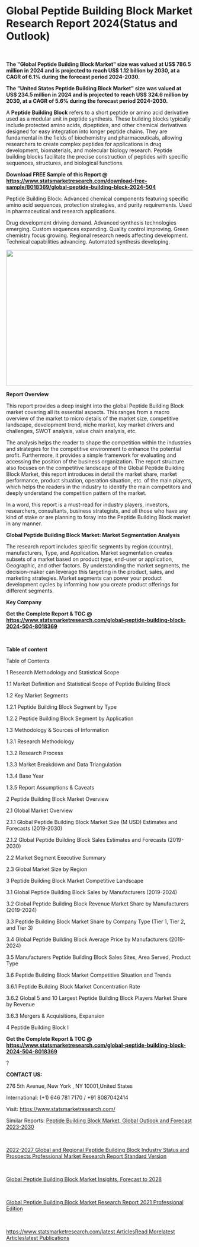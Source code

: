 <h1>Global Peptide Building Block Market Research Report 2024(Status and Outlook)</h1><br/><p><strong>The "Global Peptide Building Block Market" size was valued at US$ 786.5 million in 2024 and is projected to reach US$ 1.12 billion by 2030, at a <strong>CAGR</strong> of 6.1% during the forecast period 2024-2030.</strong></p>
 
 
 
 <p><strong>The "United States Peptide Building Block Market" size was valued at US$ 234.5 million in 2024 and is projected to reach US$ 324.6 million by 2030, at a <strong>CAGR</strong> of 5.6% during the forecast period 2024-2030.</strong></p>
 
 
 
 <p>A <strong>Peptide Building Block</strong> refers to a short peptide or amino acid derivative used as a modular unit in peptide synthesis. These building blocks typically include protected amino acids, dipeptides, and other chemical derivatives designed for easy integration into longer peptide chains. They are fundamental in the fields of biochemistry and pharmaceuticals, allowing researchers to create complex peptides for applications in drug development, biomaterials, and molecular biology research. Peptide building blocks facilitate the precise construction of peptides with specific sequences, structures, and biological functions.</p>
 
 
 
 <p><strong>Download FREE Sample of this Report @ <a href="https://www.statsmarketresearch.com/download-free-sample/8018369/global-peptide-building-block-2024-504">https://www.statsmarketresearch.com/download-free-sample/8018369/global-peptide-building-block-2024-504</a></strong></p>
 
 
 
 <p>Peptide Building Block: Advanced chemical components featuring specific amino acid sequences, protection strategies, and purity requirements. Used in pharmaceutical and research applications.</p>
 
 
 
 <p>Drug development driving demand. Advanced synthesis technologies emerging. Custom sequences expanding. Quality control improving. Green chemistry focus growing. Regional research needs affecting development. Technical capabilities advancing. Automated synthesis developing.</p>
 
 
 
 <p><img alt="" src="https://www.24marketreports.com/assets/report-images/PeptideBuildingBlockMarket.png" style="height:366px; width:731px" /></p>
 
 
 
 <p><strong>Report Overview</strong></p>
 
 
 
 <p>This report provides a deep insight into the global Peptide Building Block market covering all its essential aspects. This ranges from a macro overview of the market to micro details of the market size, competitive landscape, development trend, niche market, key market drivers and challenges, SWOT analysis, value chain analysis, etc.</p>
 
 
 
 <p>The analysis helps the reader to shape the competition within the industries and strategies for the competitive environment to enhance the potential profit. Furthermore, it provides a simple framework for evaluating and accessing the position of the business organization. The report structure also focuses on the competitive landscape of the Global Peptide Building Block Market, this report introduces in detail the market share, market performance, product situation, operation situation, etc. of the main players, which helps the readers in the industry to identify the main competitors and deeply understand the competition pattern of the market.</p>
 
 
 
 <p>In a word, this report is a must-read for industry players, investors, researchers, consultants, business strategists, and all those who have any kind of stake or are planning to foray into the Peptide Building Block market in any manner.</p>
 
 
 
 <p><strong>Global Peptide Building Block Market: Market Segmentation Analysis</strong></p>
 
 
 
 <p>The research report includes specific segments by region (country), manufacturers, Type, and Application. Market segmentation creates subsets of a market based on product type, end-user or application, Geographic, and other factors. By understanding the market segments, the decision-maker can leverage this targeting in the product, sales, and marketing strategies. Market segments can power your product development cycles by informing how you create product offerings for different segments.</p>
 
 
 
 <p><strong>Key Company</strong></p>
 
 
 
 <div><b>Get the Complete Report & TOC @ <a href="https://www.statsmarketresearch.com/global-peptide-building-block-2024-504-8018369">https://www.statsmarketresearch.com/global-peptide-building-block-2024-504-8018369</a></b></div>
 
 
 
 <p><br />
 
 <b>Table of content</b></p>
 
 
 
 <p>Table of Contents<br />
 
 1 Research Methodology and Statistical Scope<br />
 
 1.1 Market Definition and Statistical Scope of Peptide Building Block<br />
 
 1.2 Key Market Segments<br />
 
 1.2.1 Peptide Building Block Segment by Type<br />
 
 1.2.2 Peptide Building Block Segment by Application<br />
 
 1.3 Methodology & Sources of Information<br />
 
 1.3.1 Research Methodology<br />
 
 1.3.2 Research Process<br />
 
 1.3.3 Market Breakdown and Data Triangulation<br />
 
 1.3.4 Base Year<br />
 
 1.3.5 Report Assumptions & Caveats<br />
 
 2 Peptide Building Block Market Overview<br />
 
 2.1 Global Market Overview<br />
 
 2.1.1 Global Peptide Building Block Market Size (M USD) Estimates and Forecasts (2019-2030)<br />
 
 2.1.2 Global Peptide Building Block Sales Estimates and Forecasts (2019-2030)<br />
 
 2.2 Market Segment Executive Summary<br />
 
 2.3 Global Market Size by Region<br />
 
 3 Peptide Building Block Market Competitive Landscape<br />
 
 3.1 Global Peptide Building Block Sales by Manufacturers (2019-2024)<br />
 
 3.2 Global Peptide Building Block Revenue Market Share by Manufacturers (2019-2024)<br />
 
 3.3 Peptide Building Block Market Share by Company Type (Tier 1, Tier 2, and Tier 3)<br />
 
 3.4 Global Peptide Building Block Average Price by Manufacturers (2019-2024)<br />
 
 3.5 Manufacturers Peptide Building Block Sales Sites, Area Served, Product Type<br />
 
 3.6 Peptide Building Block Market Competitive Situation and Trends<br />
 
 3.6.1 Peptide Building Block Market Concentration Rate<br />
 
 3.6.2 Global 5 and 10 Largest Peptide Building Block Players Market Share by Revenue<br />
 
 3.6.3 Mergers & Acquisitions, Expansion<br />
 
 4 Peptide Building Block I</p>
 
 
 
 <div><b>Get the Complete Report & TOC @ <a href="https://www.statsmarketresearch.com/global-peptide-building-block-2024-504-8018369">https://www.statsmarketresearch.com/global-peptide-building-block-2024-504-8018369</a></b></div>
 
 
 
 <p>? </p>
 
 
 
 <p><b>CONTACT US:</b><br />
 
 276 5th Avenue, New York , NY 10001,United States<br />
 
 International: (+1) 646 781 7170 / +91 8087042414<br />
 
 Visit: <a href="https://www.statsmarketresearch.com/">https://www.statsmarketresearch.com/</a><br />
 
 Similar Reports: <a href="https://www.statsmarketresearch.com/global-peptide-building-block-2024-504-8018369">Peptide Building Block Market, Global Outlook and Forecast 2023-2030</a><br />
 
 <br />
 
 <a href="https://www.statsmarketresearch.com/global-peptide-building-block-2024-504-8018369">2022-2027 Global and Regional Peptide Building Block Industry Status and Prospects Professional Market Research Report Standard Version</a><br />
 
 <br />
 
 <a href="https://www.statsmarketresearch.com/global-peptide-building-block-2024-504-8018369">Global Peptide Building Block Market Insights, Forecast to 2028</a><br />
 
 <br />
 
 <a href="https://www.statsmarketresearch.com/global-peptide-building-block-2024-504-8018369">Global Peptide Building Block Market Research Report 2021 Professional Edition</a><br />
 
 <br />
 
 <a href="https://gyeongbokgung.com">https://www.statsmarketresearch.com/</a><a href="https://hallyeomaritime.com">latest Articles</a><a href="https://jingwansa.com">Read More</a><a href="https://nguoiviet.jp/">latest Articles</a><a href="https://www.intelmarketresearch.com/">latest Publications</a></p>